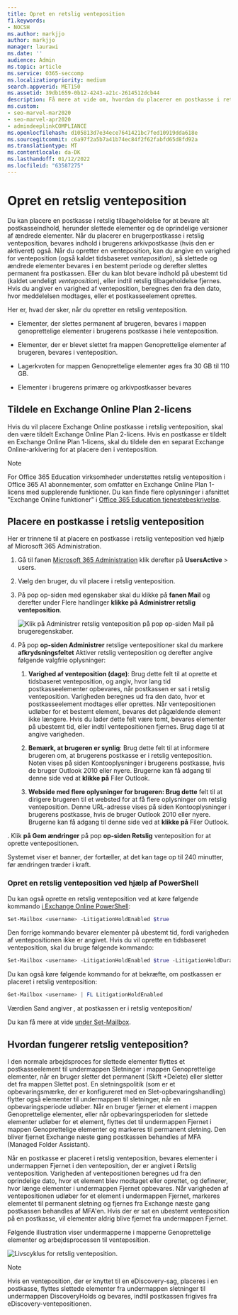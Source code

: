 ```yaml
---
title: Opret en retslig venteposition
f1.keywords:
- NOCSH
ms.author: markjjo
author: markjjo
manager: laurawi
ms.date: ''
audience: Admin
ms.topic: article
ms.service: O365-seccomp
ms.localizationpriority: medium
search.appverid: MET150
ms.assetid: 39db1659-0b12-4243-a21c-2614512dcb44
description: Få mere at vide om, hvordan du placerer en postkasse i retslig tilbageholdelse og bevarer alt postkasseindhold under en undersøgelse.
ms.custom:
- seo-marvel-mar2020
- seo-marvel-apr2020
- admindeeplinkCOMPLIANCE
ms.openlocfilehash: d105813d7e34ece7641421bc7fed10919dda618e
ms.sourcegitcommit: c6a97f2a5b7a41b74ec84f2f62fabfd65d8fd92a
ms.translationtype: MT
ms.contentlocale: da-DK
ms.lasthandoff: 01/12/2022
ms.locfileid: "63587275"
---
```

# <a name="create-a-litigation-hold"></a>Opret en retslig venteposition

Du kan placere en postkasse i retslig tilbageholdelse for at bevare alt postkasseindhold, herunder slettede elementer og de oprindelige versioner af ændrede elementer. Når du placerer en brugerpostkasse i retslig venteposition, bevares indhold i brugerens arkivpostkasse (hvis den er aktiveret) også. Når du opretter en venteposition, kan du angive en varighed for venteposition (også kaldet tidsbaseret *venteposition*), så slettede og ændrede elementer bevares i en bestemt periode og derefter slettes permanent fra postkassen. Eller du kan blot bevare indhold på ubestemt tid (kaldet uendeligt *venteposition*), eller indtil retslig tilbageholdelse fjernes. Hvis du angiver en varighed af venteposition, beregnes den fra den dato, hvor meddelelsen modtages, eller et postkasseelement oprettes. 
  
Her er, hvad der sker, når du opretter en retslig venteposition.
  
- Elementer, der slettes permanent af brugeren, bevares i mappen genoprettelige elementer i brugerens postkasse i hele venteposition.

- Elementer, der er blevet slettet fra mappen Genoprettelige elementer af brugeren, bevares i venteposition.

- Lagerkvoten for mappen Genoprettelige elementer øges fra 30 GB til 110 GB.

- Elementer i brugerens primære og arkivpostkasser bevares

## <a name="assign-an-exchange-online-plan-2-license"></a>Tildele en Exchange Online Plan 2-licens

Hvis du vil placere Exchange Online postkasse i retslig venteposition, skal den være tildelt Exchange Online Plan 2-licens. Hvis en postkasse er tildelt en Exchange Online Plan 1-licens, skal du tildele den en separat Exchange Online-arkivering for at placere den i venteposition.

> [!NOTE]
> For Office 365 Education virksomheder understøttes retslig venteposition i Office 365 A1 abonnementer, som omfatter en Exchange Online Plan 1-licens med supplerende funktioner. Du kan finde flere oplysninger i afsnittet "Exchange Online funktioner" i [Office 365 Education tjenestebeskrivelse](/office365/servicedescriptions/office-365-platform-service-description/office-365-education#exchange-online-features).

## <a name="place-a-mailbox-on-litigation-hold"></a>Placere en postkasse i retslig venteposition

Her er trinnene til at placere en postkasse i retslig venteposition ved hjælp af Microsoft 365 Administration.

1. Gå til fanen <a href="https://go.microsoft.com/fwlink/p/?linkid=834822" target="_blank">Microsoft 365 Administration</a> klik derefter på **UsersActive** >  users.

2. Vælg den bruger, du vil placere i retslig venteposition.

3. På pop op-siden med egenskaber skal du klikke på **fanen Mail** og derefter under Flere handlinger **klikke på** **Administrer retslig venteposition**.

   ![Klik på Administrer retslig venteposition på pop op-siden Mail på brugeregenskaber.](../media/M365AdminCenterLitHold1.png)

4. På pop **op-siden Administrer** retslige ventepositioner skal du markere **afkrydsningsfeltet** Aktiver retslig venteposition og derefter angive følgende valgfrie oplysninger:

    1. **Varighed af venteposition (dage)**: Brug dette felt til at oprette et tidsbaseret venteposition, og angiv, hvor lang tid postkasseelementer opbevares, når postkassen er sat i retslig venteposition. Varigheden beregnes ud fra den dato, hvor et postkasseelement modtages eller oprettes. Når ventepositionen udløber for et bestemt element, bevares det pågældende element ikke længere. Hvis du lader dette felt være tomt, bevares elementer på ubestemt tid, eller indtil ventepositionen fjernes. Brug dage til at angive varigheden.

    2. **Bemærk, at brugeren er synlig**: Brug dette felt til at informere brugeren om, at brugerens postkasse er i retslig venteposition. Noten vises på siden Kontooplysninger i brugerens postkasse, hvis de bruger Outlook 2010 eller nyere. Brugerne kan få adgang til denne side ved at **klikke på** Filer Outlook.

    3. **Webside med flere oplysninger for brugeren: Brug dette** felt til at dirigere brugeren til et websted for at få flere oplysninger om retslig venteposition. Denne URL-adresse vises på siden Kontooplysninger i brugerens postkasse, hvis de bruger Outlook 2010 eller nyere. Brugerne kan få adgang til denne side ved at **klikke på** Filer Outlook.

. Klik **på Gem ændringer** på pop **op-siden Retslig** venteposition for at oprette ventepositionen.

   Systemet viser et banner, der fortæller, at det kan tage op til 240 minutter, før ændringen træder i kraft.

### <a name="create-a-litigation-hold-using-powershell"></a>Opret en retslig venteposition ved hjælp af PowerShell

Du kan også oprette en retslig venteposition ved at køre følgende kommando [i Exchange Online PowerShell](/powershell/exchange/connect-to-exchange-online-powershell):

```powershell
Set-Mailbox <username> -LitigationHoldEnabled $true
```

Den forrige kommando bevarer elementer på ubestemt tid, fordi varigheden af ventepositionen ikke er angivet. Hvis du vil oprette en tidsbaseret venteposition, skal du bruge følgende kommando:

```powershell
Set-Mailbox <username> -LitigationHoldEnabled $true -LitigationHoldDuration <number of days>
```

Du kan også køre følgende kommando for at bekræfte, om postkassen er placeret i retslig venteposition:

```powershell
Get-Mailbox <username> | FL LitigationHoldEnabled
```

Værdien Sand angiver *,* at postkassen er i retslig venteposition/

Du kan få mere at vide [under Set-Mailbox](/powershell/module/exchange/set-mailbox).

## <a name="how-does-litigation-hold-work"></a>Hvordan fungerer retslig venteposition?

I den normale arbejdsproces for slettede elementer flyttes et postkasseelement til undermappen Sletninger i mappen Genoprettelige elementer, når en bruger sletter det permanent (Skift +Delete) eller sletter det fra mappen Slettet post. En sletningspolitik (som er et opbevaringsmærke, der er konfigureret med en Slet-opbevaringshandling) flytter også elementer til undermappen til sletninger, når en opbevaringsperiode udløber. Når en bruger fjerner et element i mappen Genoprettelige elementer, eller når opbevaringsperioden for slettede elementer udløber for et element, flyttes det til undermappen Fjernet i mappen Genoprettelige elementer og markeres til permanent sletning. Den bliver fjernet Exchange næste gang postkassen behandles af MFA (Managed Folder Assistant).

Når en postkasse er placeret i retslig venteposition, bevares elementer i undermappen Fjernet i den venteposition, der er angivet i Retslig venteposition. Varigheden af ventepositionen beregnes ud fra den oprindelige dato, hvor et element blev modtaget eller oprettet, og definerer, hvor længe elementer i undermappen Fjernet opbevares. Når varigheden af ventepositionen udløber for et element i undermappen Fjernet, markeres elementet til permanent sletning og fjernes fra Exchange næste gang postkassen behandles af MFA'en. Hvis der er sat en ubestemt venteposition på en postkasse, vil elementer aldrig blive fjernet fra undermappen Fjernet.

Følgende illustration viser undermapperne i mapperne Genoprettelige elementer og arbejdsprocessen til venteposition.

![Livscyklus for retslig venteposition.](../media/LitigationHoldLifeCycle.png)

> [!NOTE]
> Hvis en venteposition, der er knyttet til en eDiscovery-sag, placeres i en postkasse, flyttes slettede elementer fra undermappen sletninger til undermappen DiscoveryHolds og bevares, indtil postkassen frigives fra eDiscovery-ventepositionen.
